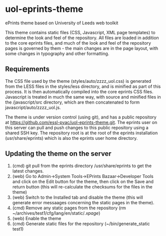 uol-eprints-theme
=================

ePrints theme based on University of Leeds web toolkit

This theme contains static files (CSS, Javascript, XML page templates) to determine the look and feel of the repository. All files are loaded in addition to the core eprints files, and much of the look and feel of the repository pages is governed by them - the main changes are in the page layout, with some changes in typography and other formatting.

Requirements
------------

The CSS file used by the theme (styles/auto/zzzz_uol.css) is generated from the LESS files in the styles/less directory, and is minified as part of this process. It is then automatically compiled into the core eprints CSS files. Javascript is treated in much the same way, with source and minified files in the /javascript/src directory, which are then concatenated to form javascript/auto/zzzz_uol.js.

The theme is under version control (using git), and has a public repository at https://github.com/essl-pvac/uol-eprints-theme.git. The eprints user on this server can pull and push changes to this public repository using a shared SSH key. The repository root is at the root of the eprints installation (usr/share/eprints) which is also the eprints user home directory.

Updating the theme on the server
--------------------------------

1. (cmd) git pull from the eprints directory /usr/share/eprints to get the latest changes.
2. (web) Go to Admin->System Tools->EPrints Bazaar->Developer Tools and click on the Edit button for the theme, then click on the Save and return button (this will re-calculate the checksums for the files in the theme)
3. (web) Switch to the Installed tab and disable the theme (this will generate error messaages concerning the static pages in the theme).
4. (cmd) Remove any static pages from the repository (rm ~/archives/test1/cfg/lang/en/static/*.xpage*)
5. (web) Enable the theme
6. (cmd) Generate static files for the repository (~/bin/generate_static test1)
